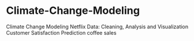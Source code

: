 # Climate-Change-Modeling
Climate Change Modeling
Netflix Data: Cleaning, Analysis and Visualization
Customer Satisfaction Prediction
coffee sales
